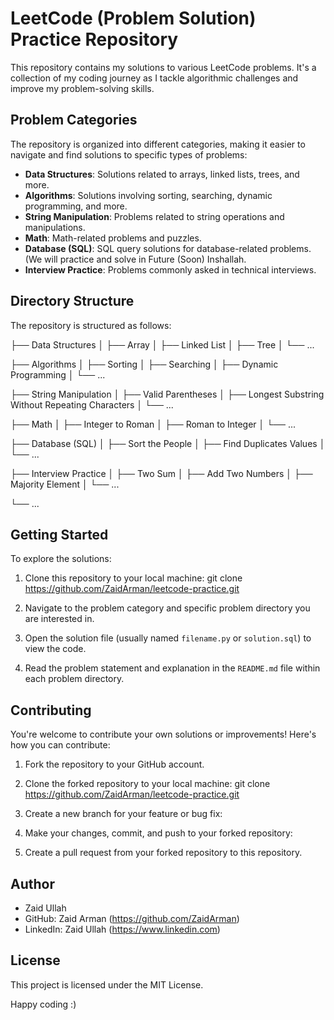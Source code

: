 # LeetCode (Problem Solution) Practice Repository

This repository contains my solutions to various LeetCode problems. It's a collection of my coding journey as I tackle algorithmic challenges and improve my problem-solving skills.

## Problem Categories

The repository is organized into different categories, making it easier to navigate and find solutions to specific types of problems:

- **Data Structures**: Solutions related to arrays, linked lists, trees, and more.
- **Algorithms**: Solutions involving sorting, searching, dynamic programming, and more.
- **String Manipulation**: Problems related to string operations and manipulations.
- **Math**: Math-related problems and puzzles.
- **Database (SQL)**: SQL query solutions for database-related problems. (We will practice and solve in Future (Soon) Inshallah.
- **Interview Practice**: Problems commonly asked in technical interviews.

## Directory Structure

The repository is structured as follows:

├── Data Structures
│ ├── Array
│ ├── Linked List
│ ├── Tree
│ └── ...

├── Algorithms
│ ├── Sorting
│ ├── Searching
│ ├── Dynamic Programming
│ └── ...

├── String Manipulation
│ ├── Valid Parentheses
│ ├── Longest Substring Without Repeating Characters
│ └── ...

├── Math
│ ├── Integer to Roman
│ ├── Roman to Integer
│ └── ...

├── Database (SQL)
│ ├── Sort the People
│ ├── Find Duplicates Values
│ └── ...

├── Interview Practice
│ ├── Two Sum
│ ├── Add Two Numbers
│ ├── Majority Element
│ └── ...

└── ...


## Getting Started

To explore the solutions:

1. Clone this repository to your local machine:
git clone https://github.com/ZaidArman/leetcode-practice.git

2. Navigate to the problem category and specific problem directory you are interested in.

3. Open the solution file (usually named `filename.py` or `solution.sql`) to view the code.

4. Read the problem statement and explanation in the `README.md` file within each problem directory.

## Contributing

You're welcome to contribute your own solutions or improvements! Here's how you can contribute:

1. Fork the repository to your GitHub account.

2. Clone the forked repository to your local machine:
git clone https://github.com/ZaidArman/leetcode-practice.git

3. Create a new branch for your feature or bug fix:

4. Make your changes, commit, and push to your forked repository:

5. Create a pull request from your forked repository to this repository.

## Author

- Zaid Ullah
- GitHub: Zaid Arman (https://github.com/ZaidArman)
- LinkedIn: Zaid Ullah (https://www.linkedin.com)

## License

This project is licensed under the MIT License.

Happy coding :)
